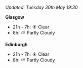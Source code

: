 *Updated: Tuesday 30th May 19:30*

**Glasgow**

* 21h - 7h: :sunny: Clear
* 8h: :partly_sunny: Partly Cloudy

**Edinburgh**

* 21h - 7h: :sunny: Clear
* 8h: :partly_sunny: Partly Cloudy
